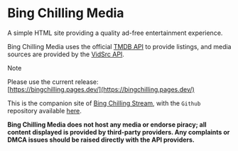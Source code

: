 # Bing Chilling Media
A simple HTML site providing a quality ad-free entertainment experience.

Bing Chilling Media uses the official [TMDB API](https://developer.themoviedb.org/) to provide listings, and media sources are provided by the [VidSrc API](https://vidsrc.pro/).

>[!NOTE]
>Please use the current release:<br>
[https://bingchilling.pages.dev/](https://bingchilling.pages.dev/)

This is the companion site of [Bing Chilling Stream](https://bingchillingstream.pages.dev/), with the ``Github`` repository available [here](https://github.com/Kerrawesome/bingchilling.stream/). 

**Bing Chilling Media does not host any media or endorse piracy; all content displayed is provided by third-party providers. Any complaints or DMCA issues should be raised directly with the API providers.**


